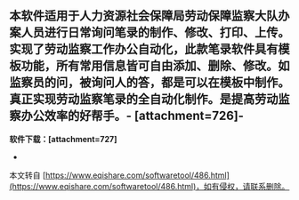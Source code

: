  本软件适用于人力资源社会保障局劳动保障监察大队办案人员进行日常询问笔录的制作、修改、打印、上传。实现了劳动监察工作办公自动化，此款笔录软件具有模板功能，所有常用信息皆可自由添加、删除、修改。如监察员的问，被询问人的答，都是可以在模板中制作。真正实现劳动监察笔录的全自动化制作。是提高劳动监察办公效率的好帮手。-
\[attachment=726\]-
-
**软件下载：\[attachment=727\]**

-

本文转自 [https://www.eqishare.com/softwaretool/486.html](https://www.eqishare.com/softwaretool/486.html)，如有侵权，请联系删除。